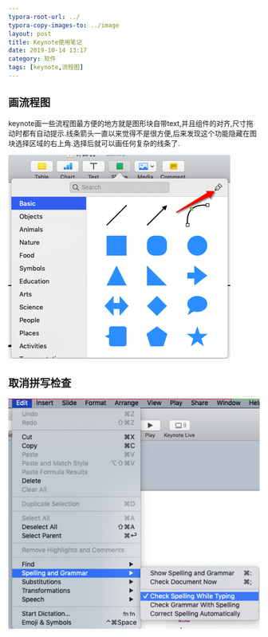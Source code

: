 ```yaml
---
typora-root-url: ../
typora-copy-images-to: ../image
layout: post
title: Keynote使用笔记
date: 2019-10-14 13:17
category: 软件 
tags: [keynote,流程图]
---
```




## 画流程图

keynote画一些流程图最方便的地方就是图形块自带text,并且组件的对齐,尺寸拖动时都有自动提示.线条箭头一直以来觉得不是很方便,后来发现这个功能隐藏在图块选择区域的右上角.选择后就可以画任何复杂的线条了.

![image-20191014132103766](/image/image-20191014132103766.png)



## 取消拼写检查

![image-20191008172936663](/image/image-20191008172936663.png)